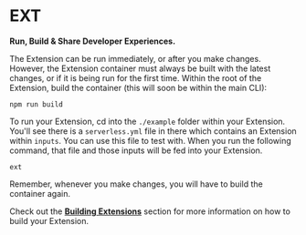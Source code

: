 # EXT

**Run, Build & Share Developer Experiences.**


The Extension can be run immediately, or after you make changes. However, the Extension container must always be built with the latest changes, or if it is being run for the first time. Within the root of the Extension, build the container (this will soon be within the main CLI):

```
npm run build
```

To run your Extension, cd into the `./example` folder within your Extension. You'll see there is a `serverless.yml` file in there which contains an Extension within `inputs`. You can use this file to test with. When you run the following command, that file and those inputs will be fed into your Extension.

```
ext
```

Remember, whenever you make changes, you will have to build the container again.

Check out the **[Building Extensions](#building-extensions)** section for more information on how to build your Extension.